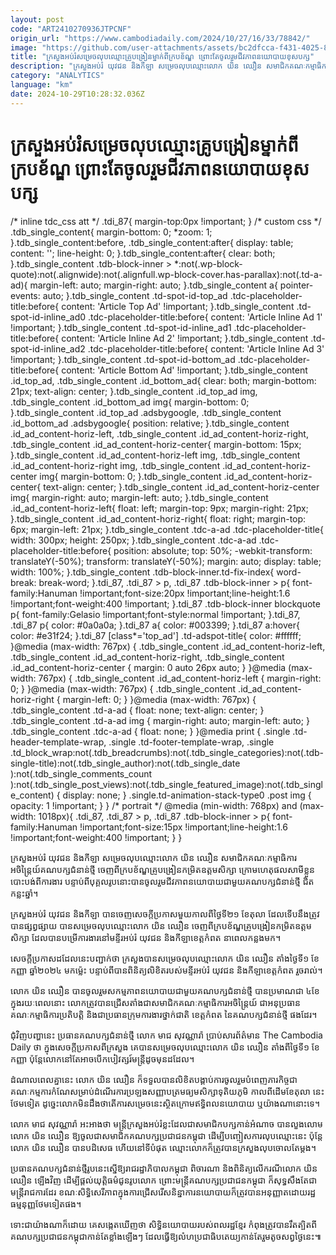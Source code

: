 ```yaml
---
layout: post
code: "ART2410270936JTPCNF"
origin_url: "https://www.cambodiadaily.com/2024/10/27/16/33/78842/"
image: "https://github.com/user-attachments/assets/bc2dfcca-f431-4025-8795-53165c1c6481"
title: "ក្រសួង​អប់រំ​សម្រេច​លុប​ឈ្មោះ​គ្រូបង្រៀន​ម្នាក់​ពី​ក្របខ័ណ្ឌ ព្រោះតែ​ចូលរួម​ជីវភាព​នយោបាយ​ខុស​បក្ស"
description: "ក្រសួង​អប់រំ យុវជន និង​កីឡា សម្រេច​លុប​ឈ្មោះ​លោក យិន ឈឿន សមាជិក​គណៈកម្មាធិការ​អចិន្ត្រៃយ៍​គណបក្ស​ជំនាន់​ថ្មី ចេញពី​ក្របខ័ណ្ឌ​គ្រូបង្រៀន​កម្រិត​ឧត្ដមសិក្សា ក្រោម​ហេតុផល​សាមី​ខ្លួន​បោះបង់​ពី​ការងារ បន្ទាប់ពី​បុគ្គល​រូប​នោះ​បាន​ចូលរួម​ជីវភាព​នយោបាយ​ជាមួយ​គណបក្ស​ជំនាន់​ថ្មី ជិត​កន្លះ​ឆ្នាំ។"
category: "ANALYTICS"
language: "km"
date: 2024-10-29T10:28:32.036Z
---
```


# ក្រសួង​អប់រំ​សម្រេច​លុប​ឈ្មោះ​គ្រូបង្រៀន​ម្នាក់​ពី​ក្របខ័ណ្ឌ ព្រោះតែ​ចូលរួម​ជីវភាព​នយោបាយ​ខុស​បក្ស

/\* inline tdc\_css att \*/ .tdi\_87{ margin-top:0px !important; } /\* custom css \*/ .tdb\_single\_content{ margin-bottom: 0; \*zoom: 1; }.tdb\_single\_content:before, .tdb\_single\_content:after{ display: table; content: ''; line-height: 0; }.tdb\_single\_content:after{ clear: both; }.tdb\_single\_content .tdb-block-inner > \*:not(.wp-block-quote):not(.alignwide):not(.alignfull.wp-block-cover.has-parallax):not(.td-a-ad){ margin-left: auto; margin-right: auto; }.tdb\_single\_content a{ pointer-events: auto; }.tdb\_single\_content .td-spot-id-top\_ad .tdc-placeholder-title:before{ content: 'Article Top Ad' !important; }.tdb\_single\_content .td-spot-id-inline\_ad0 .tdc-placeholder-title:before{ content: 'Article Inline Ad 1' !important; }.tdb\_single\_content .td-spot-id-inline\_ad1 .tdc-placeholder-title:before{ content: 'Article Inline Ad 2' !important; }.tdb\_single\_content .td-spot-id-inline\_ad2 .tdc-placeholder-title:before{ content: 'Article Inline Ad 3' !important; }.tdb\_single\_content .td-spot-id-bottom\_ad .tdc-placeholder-title:before{ content: 'Article Bottom Ad' !important; }.tdb\_single\_content .id\_top\_ad, .tdb\_single\_content .id\_bottom\_ad{ clear: both; margin-bottom: 21px; text-align: center; }.tdb\_single\_content .id\_top\_ad img, .tdb\_single\_content .id\_bottom\_ad img{ margin-bottom: 0; }.tdb\_single\_content .id\_top\_ad .adsbygoogle, .tdb\_single\_content .id\_bottom\_ad .adsbygoogle{ position: relative; }.tdb\_single\_content .id\_ad\_content-horiz-left, .tdb\_single\_content .id\_ad\_content-horiz-right, .tdb\_single\_content .id\_ad\_content-horiz-center{ margin-bottom: 15px; }.tdb\_single\_content .id\_ad\_content-horiz-left img, .tdb\_single\_content .id\_ad\_content-horiz-right img, .tdb\_single\_content .id\_ad\_content-horiz-center img{ margin-bottom: 0; }.tdb\_single\_content .id\_ad\_content-horiz-center{ text-align: center; }.tdb\_single\_content .id\_ad\_content-horiz-center img{ margin-right: auto; margin-left: auto; }.tdb\_single\_content .id\_ad\_content-horiz-left{ float: left; margin-top: 9px; margin-right: 21px; }.tdb\_single\_content .id\_ad\_content-horiz-right{ float: right; margin-top: 6px; margin-left: 21px; }.tdb\_single\_content .tdc-a-ad .tdc-placeholder-title{ width: 300px; height: 250px; }.tdb\_single\_content .tdc-a-ad .tdc-placeholder-title:before{ position: absolute; top: 50%; -webkit-transform: translateY(-50%); transform: translateY(-50%); margin: auto; display: table; width: 100%; }.tdb\_single\_content .tdb-block-inner.td-fix-index{ word-break: break-word; }.tdi\_87, .tdi\_87 > p, .tdi\_87 .tdb-block-inner > p{ font-family:Hanuman !important;font-size:20px !important;line-height:1.6 !important;font-weight:400 !important; }.tdi\_87 .tdb-block-inner blockquote p{ font-family:Gelasio !important;font-style:normal !important; }.tdi\_87, .tdi\_87 p{ color: #0a0a0a; }.tdi\_87 a{ color: #003399; }.tdi\_87 a:hover{ color: #e31f24; }.tdi\_87 \[class\*='top\_ad'\] .td-adspot-title{ color: #ffffff; }@media (max-width: 767px) { .tdb\_single\_content .id\_ad\_content-horiz-left, .tdb\_single\_content .id\_ad\_content-horiz-right, .tdb\_single\_content .id\_ad\_content-horiz-center { margin: 0 auto 26px auto; } }@media (max-width: 767px) { .tdb\_single\_content .id\_ad\_content-horiz-left { margin-right: 0; } }@media (max-width: 767px) { .tdb\_single\_content .id\_ad\_content-horiz-right { margin-left: 0; } }@media (max-width: 767px) { .tdb\_single\_content .td-a-ad { float: none; text-align: center; } .tdb\_single\_content .td-a-ad img { margin-right: auto; margin-left: auto; } .tdb\_single\_content .tdc-a-ad { float: none; } }@media print { .single .td-header-template-wrap, .single .td-footer-template-wrap, .single .td\_block\_wrap:not(.tdb\_breadcrumbs):not(.tdb\_single\_categories):not(.tdb-single-title):not(.tdb\_single\_author):not(.tdb\_single\_date ):not(.tdb\_single\_comments\_count ):not(.tdb\_single\_post\_views):not(.tdb\_single\_featured\_image):not(.tdb\_single\_content) { display: none; } .single.td-animation-stack-type0 .post img { opacity: 1 !important; } } /\* portrait \*/ @media (min-width: 768px) and (max-width: 1018px){ .tdi\_87, .tdi\_87 > p, .tdi\_87 .tdb-block-inner > p{ font-family:Hanuman !important;font-size:15px !important;line-height:1.6 !important;font-weight:400 !important; } }

ក្រសួង​អប់រំ យុវជន និង​កីឡា សម្រេច​លុប​ឈ្មោះ​លោក យិន ឈឿន សមាជិក​គណៈកម្មាធិការ​អចិន្ត្រៃយ៍​គណបក្ស​ជំនាន់​ថ្មី ចេញពី​ក្របខ័ណ្ឌ​គ្រូបង្រៀន​កម្រិត​ឧត្ដមសិក្សា ក្រោម​ហេតុផល​សាមី​ខ្លួន​បោះបង់​ពី​ការងារ បន្ទាប់ពី​បុគ្គល​រូប​នោះ​បាន​ចូលរួម​ជីវភាព​នយោបាយ​ជាមួយ​គណបក្ស​ជំនាន់​ថ្មី ជិត​កន្លះ​ឆ្នាំ។

ក្រសួង​អប់រំ យុវជន និង​កីឡា បាន​ចេញ​សេចក្តី​ប្រកាស​មួយ​កាលពី​ថ្ងៃទី​២១ ខែ​តុលា ដែល​ទើប​នឹង​ត្រូវ​បាន​ផ្សព្វផ្សាយ បាន​សម្រេច​លុប​ឈ្មោះ​លោក យិន ឈឿន ចេញពី​ក្របខ័ណ្ឌ​គ្រូបង្រៀន​កម្រិត​ឧត្ដមសិក្សា ដែល​បាន​បម្រើ​ការងារ​នៅ​មន្ទីរ​អប់រំ យុវជន និង​កីឡា​ខេត្ត​កំពត នា​ពេល​កន្លង​មក។

សេចក្តី​ប្រកាស​ដដែល​នេះ​បញ្ជាក់​ថា ក្រសួង​បាន​សម្រេច​លុប​ឈ្មោះ​លោក យិន ឈឿន តាំង​ថ្ងៃទី​១ ខែ​កញ្ញា ឆ្នាំ​២០២៤ មក​ម្ល៉េះ បន្ទាប់ពី​បាន​ពិនិត្យ​លិខិត​របស់​មន្ទីរ​អប់រំ យុវជន និង​កីឡា​ខេត្ត​កំពត រួចរាល់។

លោក យិន ឈឿន បាន​ចូលរួម​សកម្មភាព​នយោបាយ​ជាមួយ​គណបក្ស​ជំនាន់​ថ្មី បាន​ប្រមាណ​ជា ៤​ខែ ក្នុង​រយៈពេល​នោះ លោក​ត្រូវ​បាន​ជ្រើស​តាំង​ជា​សមាជិក​គណៈកម្មាធិការ​អចិន្ត្រៃយ៍ ជា​អនុប្រធាន​គណៈកម្មាធិការ​ប្រតិបត្តិ និង​ជា​ប្រធាន​ក្រុម​ការងារ​ថ្នាក់​ជាតិ ខេត្ត​កំពត នៃ​គណបក្ស​ជំនាន់​ថ្មី ផង​ដែរ។

ជុំវិញ​បញ្ហា​នេះ ប្រធាន​គណបក្ស​ជំនាន់​ថ្មី លោក មាជ សុវណ្ណារ៉ា ប្រាប់​សារព័ត៌មាន The Cambodia Daily ថា ក្នុង​សេចក្តី​ប្រកាស​ពី​ក្រសួង គេ​បាន​សម្រេច​លុប​ឈ្មោះ​លោក យិន ឈឿន តាំងពី​ថ្ងៃទី​១ ខែ​កញ្ញា ប៉ុន្តែ​លោក​នៅតែ​អាច​បើក​បៀវត្សរ៍​មន្ត្រី​ដូច​មុន​ដដែល។

ដំណាល​ពេល​គ្នា​នេះ លោក យិន ឈឿន ក៏​ទទួល​បាន​លិខិត​បង្គាប់​ការ​ចូលរួម​បំពេញ​ភារកិច្ច​ជា​គណៈកម្មការ​កំណែ​សម្រាប់​ដំណើរការ​ប្រឡង​សញ្ញាបត្រ​មធ្យមសិក្សា​ទុតិយភូមិ កាលពី​ដើម​ខែ​តុលា នេះ​ថែម​ទៀត ដូច្នេះ​លោក​មិន​ដឹង​ថា​តើ​ការ​សម្រេច​នេះ​ស្ថិត​ក្រោម​ឥទ្ធិពល​នយោបាយ ឬ​យ៉ាងណា​នោះ​ទេ។

លោក មាជ សុវណ្ណារ៉ា អះអាង​ថា មន្ត្រី​ក្រសួង​អប់រំ​ខ្លះ​ដែល​ជា​សមាជិក​បក្ស​កាន់​អំណាច បាន​លួងលោម​លោក យិន ឈឿន ឱ្យ​ចូល​ជា​សមាជិក​គណបក្ស​ប្រជាជន​កម្ពុជា ដើម្បី​បញ្ចៀស​ការ​លុប​ឈ្មោះ​នេះ ប៉ុន្តែ​លោក យិន ឈឿន បាន​បដិសេធ ហើយ​នៅ​ទីបំផុត ឈ្មោះ​លោក​ក៏​ត្រូវ​បាន​ក្រសួង​លុប​ចោល​តែម្តង។

ប្រធាន​គណបក្ស​ជំនាន់​ថ្មី​រូប​នេះ​ស្នើ​ឱ្យ​រាជរដ្ឋាភិបាល​កម្ពុជា ពិចារណា និង​ពិនិត្យ​លើ​ករណី​លោក យិន ឈឿន ឡើងវិញ ដើម្បី​ផ្តល់​យុត្តិធម៌​ជូន​រូបលោក ព្រោះ​មន្ត្រី​គណបក្ស​ប្រជាជន​កម្ពុជា ក៏​សុទ្ធសឹងតែ​ជា​មន្ត្រី​រាជការ​ដែរ ខណៈ​សិទ្ធិ​សេរីភាព​ក្នុង​ការ​ជ្រើសរើស​និន្នាការ​នយោបាយ​ក៏​ត្រូវ​បាន​អនុញ្ញាត​ដោយ​រដ្ឋធម្មនុញ្ញ​ថែម​ទៀត​ផង។

ទោះជា​យ៉ាងណា​ក៏ដោយ គេ​សង្កេត​ឃើញ​ថា សិទ្ធិ​នយោបាយ​របស់​ពលរដ្ឋ​ខ្មែរ កំពុង​ត្រូវ​បាន​រឹតត្បិត​ពី​គណបក្ស​ប្រជាជន​កម្ពុជា​កាន់តែ​ខ្លាំង​ឡើងៗ ដែល​ធ្វើ​ឱ្យ​លំហ​ប្រជាធិបតេយ្យ​កាន់តែ​រួម​តូច​សព្វថ្ងៃ​នេះ៕